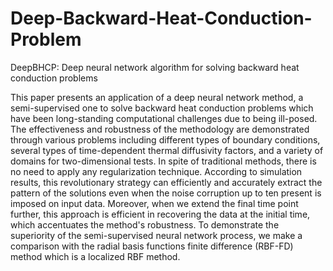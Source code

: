 # Deep-Backward-Heat-Conduction-Problem

DeepBHCP: Deep neural network algorithm for solving backward heat conduction problems

This paper presents an application of a deep neural network method, a semi-supervised one to solve backward heat conduction problems which have been long-standing computational challenges due to being ill-posed.
‎The effectiveness and robustness of the methodology are demonstrated through various problems including different types of boundary conditions‎, ‎several types of time-dependent thermal diffusivity factors‎, ‎and a variety of domains for two-dimensional tests‎.‎
In spite of traditional methods, there is no need to apply any regularization technique.
‎According to simulation results‎, ‎this revolutionary strategy can efficiently and accurately extract the pattern of the solutions even when the noise corruption up to ten present is imposed on input data‎.
‎Moreover‎, ‎when we extend the final time point further‎, ‎this approach is efficient in recovering the data at the initial time‎, ‎which accentuates the method's robustness‎.‎
To demonstrate the superiority of the semi-supervised neural network process, we make a comparison with the radial basis functions finite difference (RBF-FD) method which is a localized RBF method.
